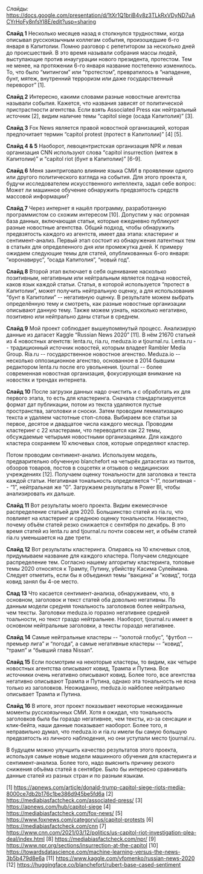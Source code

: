 
_Слайды:_ https://docs.google.com/presentation/d/1tXr1Q1briB4v8z3TLkRxVDyND7uACYrHoFy8nfsYI8E/edit?usp=sharing

__Слайд 1__
Несколько месяцев назад я столкнулся трудностями, когда описывал русскоязычным коллегам события, произошедшие 6-го января в Капитолии. Помню разговор с репетитором за несколько дней до происшествий. В это время называли собрания массы людей, выступающие против инаугурации нового президента, протестом. Тем не менее, на протяжении 6-го января название постепенно изменилось. То, что было “митингом” или “протестом”, превратилось в “нападение, бунт, мятеж, внутренний терроризм или даже государственный переворот” [1]. 

__Слайд 2__
Интересно, какими словами разные новостные агентства называли события. Кажется, что названия зависят от политической пристрастности агентства. Если взять Associated Press как нейтральный источник [2], видим наличие темы “capitol siege (осада Капитолия)” [3]. 

__Слайд 3__
Fox News является правой новостной организацией, которая предпочитает термин 
“сapitol protest (протест в Капитолии)” [4] [5]. 

__Слайд 4 & 5__
Наоборот, левоцентристская организация NPR и левая организация CNN используют слова “capitol insurrection (мятеж в Капитолии)” и “capitol riot (бунт в Капитолии)” [6-9].

__Слайд 6__
Меня заинтриговало влияние языка СМИ в проявлении одного или другого политического взгляда на события. Для этого проекта я, будучи исследователем искусственного интеллекта, задал себе вопрос: Может ли машинное обучение обнаружить предвзятость средств массовой информации?

__Слайд 7__
Через интернет я нашёл программу, разработанную программистом со схожим интересом [10]. Допустим у нас огромная база данных, включающая статьи, которые ежедневно публикуют разные новостные агентства. Общий подход, чтобы обнаружить предвзятость каждого из агентств, имеет два этапа: кластеринг и сентимент-анализ. Первый этап состоит из обнаружения латентных тем в статьях для определенного дня или промежутка дней. К примеру ожидаем следующие темы для статей, опубликованных 6-ого января: “коронавирус”, “осада Капитолия”, “новый год”. 

__Слайд 8__
Второй этап включает в себя оценивание насколько позитивным, негативным или нейтральным является подача новостей, каков язык каждой статьи. Статья, в которой используется “протест в Капитолии”, может получить нейтральную оценку, а для использования “бунт в Капитолии” -- негативную оценку. В результате можем выбрать определённую тему и смотреть, как разные новостные организации описывают данную тему. Также можем узнать, насколько негативно, позитивно или нейтрально даны статьи в среднем.

__Слайд 9__
Мой проект соблюдает вышеупомянутый процесс. Анализирую данные из датасет Kaggle “Russian News 2020” [11]. В нём 21670 статьей из 4 новостных агентств: lenta.ru, ria.ru, meduza.io и tjournal.ru. Lenta.ru -- традиционный источник новостей, которым владеет Rambler Media Group. Ria.ru --  государственное новостное агенство. Meduza.io -- несколько оппозиционное агенство, основанное в 2014 бывшим редактором lenta.ru после его увольнения. tjournal -- более современная новостная организация, фокусирующая внимание на новостях и трендах интернета.

__Слайд 10__
После загрузки данных надо очистить и с обработать их для первого этапа, то есть для кластеринга. Сначала стандартизируется формат дат публикации, потом из текста удаляются пустые пространства, заголовки и сноски. Затем проводим лемматизацию текста и удаляем частотные стоп-слова. Выбираем все статьи за первое, десятое и двадцатое числа каждого месяца. Проводим кластеринг с 22 кластерами, что переводится как 22 темы, обсуждаемые четырьмя новостными организациями. Для каждого кластера сохраняем 10 ключевых слов, которые определяют кластер. 

Потом проводим сентимент-анализ. Используем модель, предварительно обученную blanchefort на четырёх датасетах из твитов, обзоров товаров, постов в соцсетях и отзывов о медицинских учреждениях [12]. Получаем оценку тональности для заголовка и текста каждой статьи. Негативная тональность определяется “-1”, позитивная -- “1”, нейтральная же “0”. Загружаем результаты в Power BI, чтобы анализировать их дальше.

__Слайд 11__
Вот результаты моего проекта. Видим ежемесячное распределение статьей для 2020. Большинство статей из ria.ru, что повлияет на кластеринг и среднюю оценку тональности. Неизвестно, почему объём статей резко снижается с сентября по декабрь. В это время статей из lenta.ru and tjournal.ru почти совсем нет, и объём статей ria.ru уменьшается на две трети. 

__Слайд 12__
Вот результаты кластеринга. Опираясь на 10 ключевых слов, придумываем название для каждого кластера. Получаем следующее распределение тем. Согласно нашему алгоритму кластеринга, топовые темы 2020 относятся к Трампу, Путину, убийству Касима Сулеймана. Следует отметить, если бы я объединил темы “вакцина” и “ковид”, тогда ковид занял бы 4-ое место. 

__Слад 13__
Что касается сентимент-анализа, обнаруживаем, что, в основном, заголовок и текст статей оба довольно негативны. По данным модели средняя тональность заголовков более нейтральна, чем тексты. Заголовки meduza.io горазно негативнее средней тоальности, но текст граздо нейтральнее. Наоборот, tjournal.ru имеет в основном нейтральные заголовки, а тексты гораздо негативнее. 

__Слайд 14__
Самые нейтральные кластеры -- “золотой глобус”, “футбол -- премьер лига” и “погода”, а самые негативные кластеры -- “ковид”, “трамп” и “бывший глава Nissan”. 

__Слайд 15__
Если посмотрим на некоторые кластеры, то видим, как четыре новостных агентства описывают ковид, Трампа и Путина. Все источники очень негативно описывают ковид. Более того, все агентства негативно описывают Трампа и Путина, однако эта тональность не ясна только из заголовков. Неожиданно, meduza.io найболее нейтрально описывает Трампа и Путина.

__Слайд 16__
В итоге, этот проект показывает некоторые неожиданные моменты русскоязычных СМИ. Хотя я ожидал, что тональность заголовков была бы гораздо негативнее, чем тексты, из-за сенсации и клик-бейта, наши данные показывает наоборот. Более того, я неправильно думал, что meduza.io и ria.ru имели бы самую большую предвзятость из личного наблюдения, но они уступали место tjournal.ru.

В будущем можно улучшить качество результатов этого проекта, используя самые новые модели машинного обучения для кластеринга и сентимент-анализа. Более того, надо выяснить причину резкого снижения объёма статей в сентябре. Было бы интересно сравнивать данные статей из разных стран и по разным языкам.

[1]    https://apnews.com/article/donald-trump-capitol-siege-riots-media-8000ce7db2b176c1be386d945be5fd6a
[2]    https://mediabiasfactcheck.com/associated-press/ 
[3]    https://apnews.com/hub/capitol-siege
[4]    https://mediabiasfactcheck.com/fox-news/ 
[5]    https://www.foxnews.com/category/us/capitol-protests
[6]    https://mediabiasfactcheck.com/cnn 
[7]    https://www.cnn.com/2021/03/12/politics/us-capitol-riot-investigation-plea-deal/index.html
[8]    https://mediabiasfactcheck.com/npr/ 
[9]    https://www.npr.org/sections/insurrection-at-the-capitol
[10]    https://towardsdatascience.com/machine-learning-versus-the-news-3b5b479d8e6a 
[11]    https://www.kaggle.com/vfomenko/russian-news-2020 
[12]    https://huggingface.co/blanchefort/rubert-base-cased-sentiment
